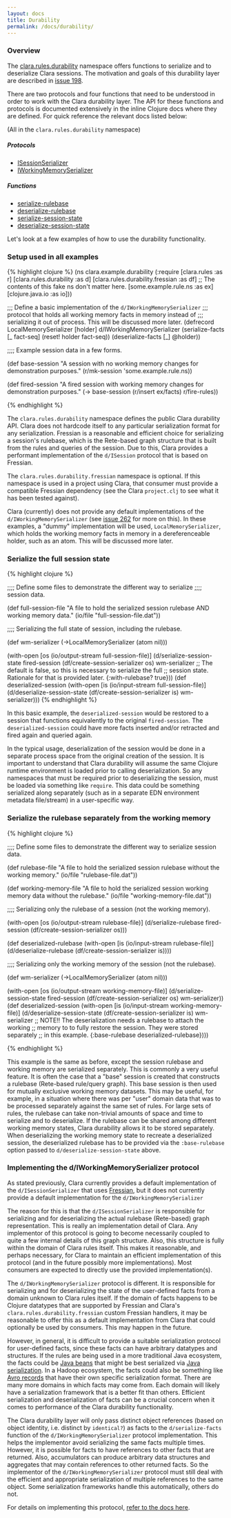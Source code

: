 ```yaml
---
layout: docs
title: Durability
permalink: /docs/durability/
---
```


### Overview ###

The [clara.rules.durability]({{site.clojuredoc}}clara.rules.durability.html) namespace offers functions to serialize and to deserialize Clara sessions.  The motivation and goals of this durability layer are described in [issue 198](https://github.com/cerner/clara-rules/issues/198).

There are two protocols and four functions that need to be understood in order to work with the Clara durability layer.  The API for these functions and protocols is documented extensively in the inline Clojure docs where they are defined.  For quick reference the relevant docs listed below:

(All in the `clara.rules.durability` namespace)

##### Protocols ######

* [ISessionSerializer]({{site.clojuredoc}}clara.rules.durability.html#var-ISessionSerializer)
* [IWorkingMemorySerializer]({{site.clojuredoc}}clara.rules.durability.html#var-IWorkingMemorySerializer)

##### Functions ######

* [serialize-rulebase]({{site.clojuredoc}}clara.rules.durability.html#var-serialize-rulebase)
* [deserialize-rulebase]({{site.clojuredoc}}clara.rules.durability.html#var-deserialize-rulebase)
* [serialize-session-state]({{site.clojuredoc}}clara.rules.durability.html#var-serialize-session-state)
* [deserialize-session-state]({{site.clojuredoc}}clara.rules.durability.html#var-deserialize-session-state)

Let's look at a few examples of how to use the durability functionality.

### Setup used in all examples ###

{% highlight clojure %}
(ns clara.example.durability
  (:require [clara.rules :as r]
            [clara.rules.durability :as d]
            [clara.rules.durability.fressian :as df]
            ;; The contents of this fake ns don't matter here.
            [some.example.rule.ns :as ex] 
            [clojure.java.io :as io]))

;;; Define a basic implementation of the `d/IWorkingMemorySerializer`
;;; protocol that holds all working memory facts in memory instead of
;;; serializing it out of process.  This will be discussed more later.
(defrecord LocalMemorySerializer [holder]
  d/IWorkingMemorySerializer
  (serialize-facts [_ fact-seq]
    (reset! holder fact-seq))
  (deserialize-facts [_]
    @holder))

;;;; Example session data in a few forms.

(def base-session
  "A session with no working memory changes for demonstration purposes."
  (r/mk-session 'some.example.rule.ns))

(def fired-session
  "A fired session with working memory changes for demonstration purposes."
  (-> base-session
      (r/insert ex/facts)
      r/fire-rules))

{% endhighlight %}

The `clara.rules.durability` namespace defines the public Clara durability API.  Clara does not hardcode itself to any particular serialization format for any serialization.  Fressian is a reasonable and efficient choice for serializing a session's rulebase, which is the Rete-based graph structure that is built from the rules and queries of the session.  Due to this, Clara provides a performant implementation of the `d/ISession` protocol that is based on Fressian.

The `clara.rules.durability.fressian` namespace is optional.  If this namespace is used in a project using Clara, that consumer must provide a compatible Fressian dependency (see the Clara `project.clj` to see what it has been tested against).

Clara (currently) does not provide any default implementations of the `d/IWorkingMemorySerializer` (see [issue 262](https://github.com/cerner/clara-rules/issues/262) for more on this).  In these examples, a "dummy" implementation will be used, `LocalMemorySerializer`, which holds the working memory facts in memory in a dereferenceable holder, such as an atom.  This will be discussed more later.

### Serialize the full session state ###

{% highlight clojure %}

;;;; Define some files to demonstrate the different way to serialize
;;;; session data.

(def full-session-file
  "A file to hold the serialized session rulebase AND working memory data."
  (io/file "full-session-file.dat"))

;;;; Serializing the full state of session, including the rulebase.

(def wm-serializer (->LocalMemorySerializer (atom nil)))

(with-open [os (io/output-stream full-session-file)]
  (d/serialize-session-state fired-session
                             (df/create-session-serializer os)
                             wm-serializer
                             ;; The default is false, so this is necessary to serialize the full
                             ;; session state.  Rationale for that is provided later.
                             {:with-rulebase? true}))
(def deserialized-session
  (with-open [is (io/input-stream full-session-file)]
    (d/deserialize-session-state (df/create-session-serializer is)
                                 wm-serializer)))
{% endhighlight %}

In this basic example, the `deserialized-session` would be restored to a session that functions equivalently to the original `fired-session`.  The `deserialized-session` could have more facts inserted and/or retracted and fired again and queried again.

In the typical usage, deserialization of the session would be done in a separate process space from the original creation of the session.  It is important to understand that Clara durability will assume the same Clojure runtime environment is loaded prior to calling deserialization.  So any namespaces that must be required prior to deserializing the session, must be loaded via something like `require`.  This data could be something serialized along separately (such as in a separate EDN environment metadata file/stream) in a user-specific way.

### Serialize the rulebase separately from the working memory ###

{% highlight clojure %}

;;;; Define some files to demonstrate the different way to serialize session data.

(def rulebase-file
  "A file to hold the serialized session rulebase without the working memory."
  (io/file "rulebase-file.dat"))

(def working-memory-file
  "A file to hold the serialized session working memory data without the rulebase."
  (io/file "working-memory-file.dat"))

;;;; Serializing only the rulebase of a session (not the working memory).

(with-open [os (io/output-stream rulebase-file)]
  (d/serialize-rulebase fired-session
                        (df/create-session-serializer os)))

(def deserialized-rulebase
  (with-open [is (io/input-stream rulebase-file)]
    (d/deserialize-rulebase (df/create-session-serializer is))))

;;;; Serializing only the working memory of the session (not the rulebase).

(def wm-serializer (->LocalMemorySerializer (atom nil)))

(with-open [os (io/output-stream working-memory-file)]
  (d/serialize-session-state fired-session
                             (df/create-session-serializer os)
                             wm-serializer))
(def deserialized-session
  (with-open [is (io/input-stream working-memory-file)]
    (d/deserialize-session-state (df/create-session-serializer is)
                                 wm-serializer
                                 ;; NOTE!! The deserialization needs a rulebase to attach the working
                                 ;; memory to to fully restore the session.  They were stored separately
                                 ;; in this example.
                                 {:base-rulebase deserialized-rulebase})))

{% endhighlight %}

This example is the same as before, except the session rulebase and working memory are serialized separately.  This is commonly a very useful feature.  It is often the case that a "base" session is created that constructs a rulebase (Rete-based rule/query graph).  This base session is then used for mutually exclusive working memory datasets.  This may be useful, for example, in a situation where there was per "user" domain data that was to be processed separately against the same set of rules.  For large sets of rules, the rulebase can take non-trivial amounts of space and time to serialize and to deserialize.  If the rulebase can be shared among different working memory states, Clara durability allows it to be stored separately.  When deserializing the working memory state to recreate a deserialized session, the deserialized rulebase has to be provided via the `:base-rulebase` option passed to `d/deserialize-session-state` above.

### Implementing the d/IWorkingMemorySerializer protocol ###

As stated previously, Clara currently provides a default implementation of the `d/ISessionSerializer` that uses [Fressian](https://github.com/clojure/data.fressian), but it does not currently provide a default implementation for the `d/IWorkingMemorySerializer`

The reason for this is that the `d/ISessionSerializer` is responsible for serializing and for deserializing the actual rulebase (Rete-based) graph representation.  This is really an implementation detail of Clara.  Any implementor of this protocol is going to become necessarily coupled to quite a few internal details of this graph structure.  Also, this structure is fully within the domain of Clara rules itself.  This makes it reasonable, and perhaps necessary, for Clara to maintain an efficient implementation of this protocol (and in the future possibly more implementations).  Most consumers are expected to directly use the provided implementation(s).

The `d/IWorkingMemorySerializer` protocol is different.  It is responsible for serializing and for deserializing the state of the user-defined facts from a domain unknown to Clara rules itself.  If the domain of facts happens to be Clojure datatypes that are supported by Fressian and Clara's `clara.rules.durability.fressian` custom Fressian handlers, it may be reasonable to offer this as a default implementation from Clara that could optionally be used by consumers.  This may happen in the future.

However, in general, it is difficult to provide a suitable serialization protocol for user-defined facts, since these facts can have arbitrary datatypes and structures.  If the rules are being used in a more traditional Java ecosystem, the facts could be [Java beans](https://docs.oracle.com/javase/tutorial/javabeans/) that might be best serialized via [Java serialization](https://docs.oracle.com/javase/8/docs/technotes/guides/serialization/).  In a Hadoop ecosystem, the facts could also be something like [Avro records](https://avro.apache.org/) that have their own specific serialization format.  There are many more domains in which facts may come from.  Each domain will likely have a serialization framework that is a better fit than others.  Efficient serialization and deserialization of facts can be a crucial concern when it comes to performance of the Clara durability functionality.

The Clara durability layer will only pass distinct object references (based on object identity, i.e. distinct by `identical?`) as facts to the `d/serialize-facts` function of the `d/IWorkingMemorySerializer` protocol implementation.  This helps the implementor avoid serializing the same facts multiple times.  However, it is possible for facts to have references to other facts that are returned.  Also, accumulators can produce arbitrary data structures and aggregates that may contain references to other returned facts.  So the implementor of the `d/IWorkingMemorySerializer` protocol must still deal with the efficient and appropriate serialization of multiple references to the same object.  Some serialization frameworks handle this automatically, others do not.

For details on implementing this protocol, [refer to the docs here]({{site.clojuredoc}}clara.rules.durability.html#var-IWorkingMemorySerializer).

